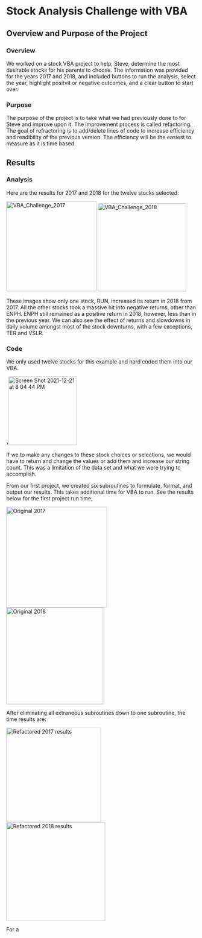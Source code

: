 # Stock Analysis Challenge with VBA

## Overview and Purpose of the Project

### Overview

We worked on a stock VBA project to help, Steve, determine the most desirable stocks for his parents to choose.  The information was provided for the years 2017 and 2018, and included buttons to run the analysis, select the year, highlight positvit or negative outcomes, and a clear button to start over.

### Purpose
The purpose of the project is to take what we had previously done to for Steve and improve upon it.  The improvement process is called refactoring.  The goal of refractoring is to add/delete lines of code to increase efficiency and readibility of the previous version.  The efficiency will be the easiest to measure as it is time based.

## Results

### Analysis
Here are the results for 2017 and 2018 for the twelve stocks selected:

<img width="239" alt="VBA_Challenge_2017" src="https://user-images.githubusercontent.com/91889241/147021968-33c76d56-f7fc-4b8c-b4a9-d2172f2ced8c.png">
<img width="234" alt="VBA_Challenge_2018" src="https://user-images.githubusercontent.com/91889241/147021980-e5a97b06-1ac6-41fc-9781-bde7dc102f9a.png">

These images show only one stock, RUN, increased its return in 2018 from 2017.  All the other stocks took a massive hit into negative returns, other than ENPH.  ENPH still remained as a positive return in 2018, however, less than in the previous year.  We can also see the effect of returns and slowdowns in daily volume amongst most of the stock downturns, with a few exceptions, TER and VSLR.

### Code
We only used twelve stocks for this example and hard coded them into our VBA.

›<img width="182" alt="Screen Shot 2021-12-21 at 8 04 44 PM" src="https://user-images.githubusercontent.com/91889241/147022657-b2ca2eb3-1856-4151-88fb-b1a55a7355e2.png">

If we to make any changes to these stock choices or selections, we would have to return and change the values or add them and increase our string count.  This was a limitation of the data set and what we were trying to accomplish.

From our first project, we created six subroutines to formulate, format, and output our results.  This takes additional time for VBA to run.  See the results below for the first project run time;

<img width="267" alt="Original 2017" src="https://user-images.githubusercontent.com/91889241/147024511-3849a4e2-8399-488b-ab5f-011857403602.png">
<img width="257" alt="Original 2018" src="https://user-images.githubusercontent.com/91889241/147024517-e67f7f9c-1183-4123-9d87-04e60bd27909.png">



After eliminating all extraneous subroutines down to one subroutine, the time results are:

<img width="251" alt="Refactored 2017 results" src="https://user-images.githubusercontent.com/91889241/147023863-4305dd8c-c13a-4fe0-bb4d-ef31b395752d.png">
<img width="262" alt="Refactored 2018 results" src="https://user-images.githubusercontent.com/91889241/147023865-5094a835-a9f1-4192-9d06-bfbf2d6ed921.png">

For a 
